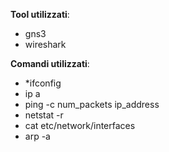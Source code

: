 **Tool utilizzati**:
- gns3
- wireshark

**Comandi utilizzati**:
- *ifconfig
- ip a
- ping -c  num_packets  ip_address
- netstat -r
- cat etc/network/interfaces
- arp -a

